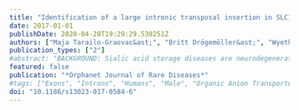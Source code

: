 ```yaml
---
title: "Identification of a large intronic transposal insertion in SLC17A5 causing sialic acid storage disease"
date: 2017-01-01
publishDate: 2020-04-28T19:29:29.530251Z
authors: ["Maja Tarailo-Graovac&ast;", "Britt Drögemöller&ast;", "Wyeth Wasserman", "Colin Ross", "Ans van den Ouweland", "Niklas Darin", "Gittan Kollberg", "Clara van Karnebeek", "Maria Blomqvist", "*&ast;These authors contributed equally to the work*"]
publication_types: ["2"]
#abstract: "BACKGROUND: Sialic acid storage diseases are neurodegenerative disorders characterized by accumulation of sialic acid in the lysosome. These disorders are caused by mutations in SLC17A5, the gene encoding sialin, a sialic acid transporter located in the lysosomal membrane. The most common form of sialic acid storage disease is the slowly progressive Salla disease, presenting with hypotonia, ataxia, epilepsy, nystagmus and findings of cerebral and cerebellar atrophy. Hypomyelination and corpus callosum hypoplasia are typical as well. We report a 16 year-old boy with an atypically mild clinical phenotype of sialic acid storage disease characterized by psychomotor retardation and a mixture of spasticity and rigidity but no ataxia, and only weak features of hypomyelination and thinning of corpus callosum on MRI of the brain. RESULTS: The thiobarbituric acid method showed elevated levels of free sialic acid in urine and fibroblasts, indicating sialic acid storage disease. Initial Sanger sequencing of SLC17A5 coding regions did not show any pathogenic variants, although exon 9 could not be sequenced. Whole exome sequencing followed by RNA and genomic DNA analysis identified a homozygous 6040 bp insertion in intron 9 of SLC17A5 corresponding to a long interspersed element-1 retrotransposon (KF425758.1). This insertion adds two splice sites, both resulting in a frameshift which in turn creates a premature stop codon 4 bp into intron 9. CONCLUSIONS: This study describes a novel pathogenic variant in SLC17A5, namely an intronic transposal insertion, in a patient with mild biochemical and clinical phenotypes. The presence of a small fraction of normal transcript may explain the mild phenotype. This case illustrates the importance of including lysosomal sialic acid storage disease in the differential diagnosis of developmental delay with postnatal onset and hypomyelination, as well as intronic regions in the genetic investigation of inborn errors of metabolism."
featured: false
publication: "*Orphanet Journal of Rare Diseases*"
#tags: ["Exons", "Introns", "Humans", "Male", "Organic Anion Transporters", "Polymerase Chain Reaction", "Whole Exome Sequencing", "N-Acetylneuraminic Acid", "Sialic Acid Storage Disease", "DNA Transposable Elements", "Fibroblasts", "Salla disease", "Sialic acid storage disease", "Skin", "SLC17A5", "Symporters", "Transposon insertion", "Whole exome sequencing"]
doi: "10.1186/s13023-017-0584-6"
---
```


